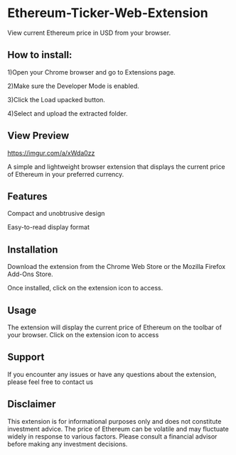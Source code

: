 # Ethereum-Ticker-Web-Extension
View current Ethereum price in USD from your browser.

## How to install:

1)Open your Chrome browser and go to Extensions page.

2)Make sure the Developer Mode is enabled.

3)Click the Load upacked button.

4)Select and upload the extracted folder.

## View Preview 
https://imgur.com/a/xWda0zz

A simple and lightweight browser extension that displays the current price of Ethereum in your preferred currency.

## Features

Compact and unobtrusive design

Easy-to-read display format

## Installation

Download the extension from the Chrome Web Store or the Mozilla Firefox Add-Ons Store.

Once installed, click on the extension icon to access.

## Usage

The extension will display the current price of Ethereum on the toolbar of your browser. Click on the extension icon to access 

## Support

If you encounter any issues or have any questions about the extension, please feel free to contact us 

## Disclaimer

This extension is for informational purposes only and does not constitute investment advice. The price of Ethereum can be volatile and may fluctuate widely in response to various factors. Please consult a financial advisor before making any investment decisions.
